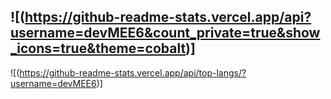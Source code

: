 ![(https://github-readme-stats.vercel.app/api?username=devMEE6&count_private=true&show_icons=true&theme=cobalt)]
-------------------------
![(https://github-readme-stats.vercel.app/api/top-langs/?username=devMEE6)]
